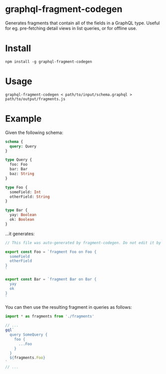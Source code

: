 # graphql-fragment-codegen

Generates fragments that contain all of the fields in a GraphQL type.
Useful for eg. pre-fetching detail views in list queries, or for offline use.

# Install

```
npm install -g graphql-fragment-codegen
```

# Usage

```
graphql-fragment-codegen < path/to/input/schema.graphql > path/to/output/fragments.js
```

# Example

Given the following schema:

```graphql
schema {
  query: Query
}

type Query {
  foo: Foo
  bar: Bar
  baz: String
}

type Foo {
  someField: Int
  otherField: String
}

type Bar {
  yay: Boolean
  ok: Boolean
}
```

...it generates:

```js
// This file was auto-generated by fragment-codegen. Do not edit it by hand.

export const Foo = `fragment Foo on Foo {
  someField
  otherField
}
`

export const Bar = `fragment Bar on Bar {
  yay
  ok
}
`
```

You can then use the resulting fragment in queries as follows:

```js
import * as fragments from './fragments'

// ...
gql`
  query SomeQuery {
    foo {
      ...Foo
    }
  }
  ${fragments.Foo}
`
// ...

```
